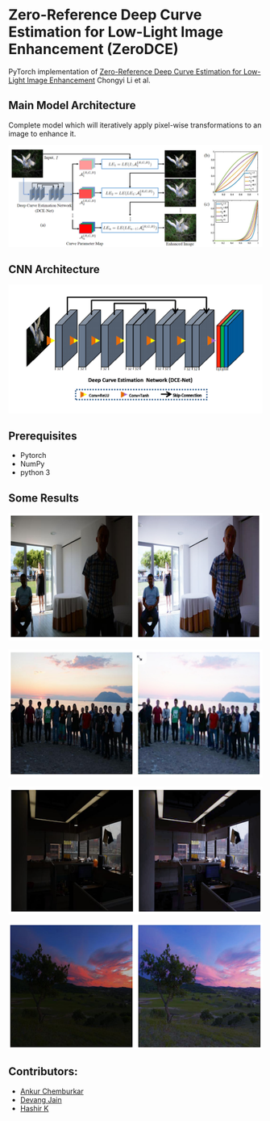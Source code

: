 # Zero-Reference Deep Curve Estimation for Low-Light Image Enhancement (ZeroDCE)
PyTorch implementation of [Zero-Reference Deep Curve Estimation for Low-Light Image Enhancement](https://arxiv.org/pdf/2001.06826.pdf) Chongyi Li et al.

## Main Model Architecture
Complete model which will iteratively apply pixel-wise transformations to an image to enhance it.

<p align="center">
<img src="Assets/main_model_architecture.png">
</p>

## CNN Architecture

<p align="center">
<img src="Assets/CNN_model_architecture.png">
</p>

## Prerequisites
* Pytorch
* NumPy
* python 3

## Some Results

<p align="center">
<img src="Assets/result1.png">
</p>

<p align="center">
<img src="Assets/result2.png">
</p>

<p align="center">
<img src="Assets/result3.png">
</p>

<p align="center">
<img src="Assets/result4.png">
</p>

## Contributors:

- [Ankur Chemburkar](https://github.com/Developer-Zer0)
- [Devang Jain](https://github.com/djrobin17)
- [Hashir K](https://github.com/hashirkk07)
